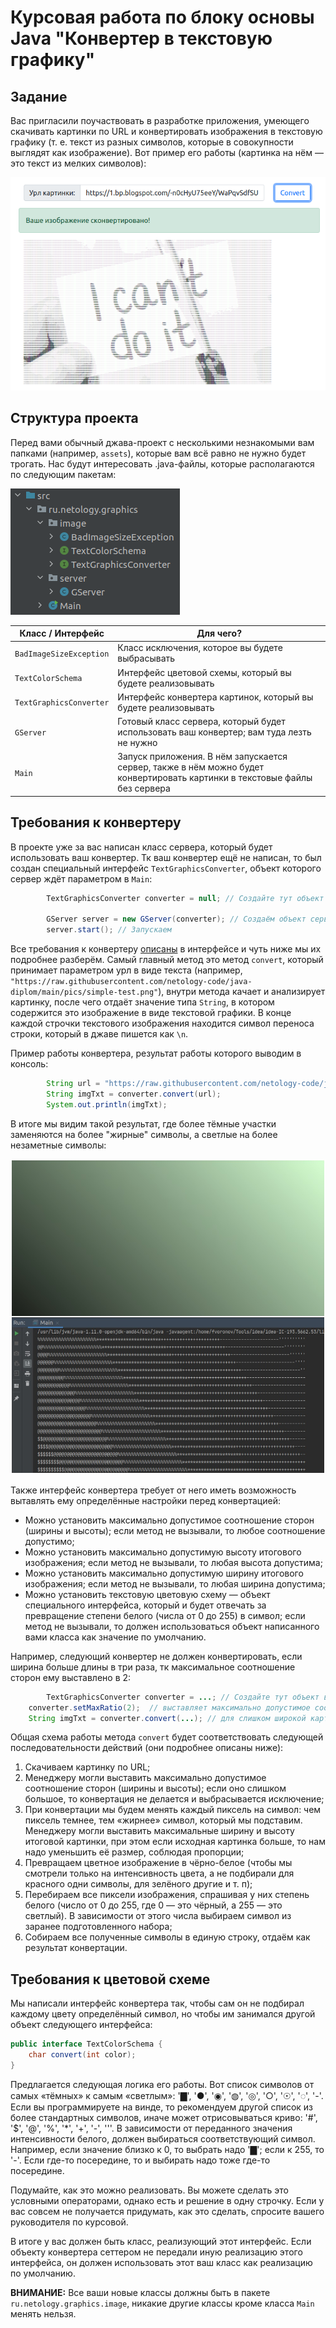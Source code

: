 # Курсовая работа по блоку основы Java "Конвертер в текстовую графику"

## Задание
Вас пригласили поучаствовать в разработке приложения, умеющего скачивать картинки по URL и конвертировать изображения в текстовую графику (т. е. текст из разных символов, которые в совокупности выглядят как изображение). Вот пример его работы (картинка на нём — это текст из мелких символов):

![](pics/preview.png)

## Структура проекта
Перед вами обычный джава-проект с несколькими незнакомыми вам папками (например, `assets`), которые вам всё равно не нужно будет трогать. Нас будут интересовать .java-файлы, которые располагаются по следующим пакетам:

![](pics/packages.png)

| Класс / Интерфейс      | Для чего? |
| ----------- | ----------- |
| `BadImageSizeException`      | Класс исключения, которое вы будете выбрасывать       |
| `TextColorSchema`   | Интерфейс цветовой схемы, который вы будете реализовывать        |
| `TextGraphicsConverter`   | Интерфейс конвертера картинок, который вы будете реализовывать        |
| `GServer`   | Готовый класс сервера, который будет использовать ваш конвертер; вам туда лезть не нужно        |
| `Main`   | Запуск приложения. В нём запускается сервер, также в нём можно будет конвертировать картинки в текстовые файлы без сервера        |

## Требования к конвертеру
В проекте уже за вас написан класс сервера, который будет использовать ваш конвертер. Тк ваш конвертер ещё не написан, то был создан специальный интерфейс `TextGraphicsConverter`, объект которого сервер ждёт параметром в `Main`:

```java
        TextGraphicsConverter converter = null; // Создайте тут объект вашего класса конвертера

        GServer server = new GServer(converter); // Создаём объект сервера
        server.start(); // Запускаем
```

Все требования к конвертеру [описаны](src/ru/netology/graphics/image/TextGraphicsConverter.java) в интерфейсе и чуть ниже мы их подробнее разберём. Самый главный метод это метод `convert`, который принимает параметром урл в виде текста (например, `"https://raw.githubusercontent.com/netology-code/java-diplom/main/pics/simple-test.png"`), внутри метода качает и анализирует картинку, после чего отдаёт значение типа `String`, в котором содержится это изображение в виде текстовой графики. В конце каждой строчки текстового изображения находится символ переноса строки, который в джаве пишется как `\n`.

Пример работы конвертера, результат работы которого выводим в консоль:
```java
        String url = "https://raw.githubusercontent.com/netology-code/java-diplom/main/pics/simple-test.png";
        String imgTxt = converter.convert(url);
        System.out.println(imgTxt);
```

В итоге мы видим такой результат, где более тёмные участки заменяются на более "жирные" символы, а светлые на более незаметные символы:

![](pics/simple-test-demo.jpeg)

Также интерфейс конвертера требует от него иметь возможность вытавлять ему определённые настройки перед конвертацией:
- Можно установить максимально допустимое соотношение сторон (ширины и высоты); если метод не вызывали, то любое соотношение допустимо;
- Можно установить максимально допустимую высоту итогового изображения; если метод не вызывали, то любая высота допустима;
- Можно установить максимально допустимую ширину итогового изображения; если метод не вызывали, то любая ширина допустима;
- Можно установить текстовую цветовую схему — объект специального интерфейса, который и будет отвечать за превращение степени белого (числа от 0 до 255) в символ; если метод не вызывали, то должен использоваться объект написанного вами класса как значение по умолчанию.

Например, следующий конвертер не должен конвертировать, если ширина больше длины в три раза, тк максимальное соотношение сторон ему выставлено в 2:
```java
        TextGraphicsConverter converter = ...; // Создайте тут объект вашего класса конвертера
	converter.setMaxRatio(2);  // выставляет максимально допустимое соотрношение сторон картинки
	String imgTxt = converter.convert(...); // для слишком широкой картинки должно выброситься исключение BadImageSizeException.
```

Общая схема работы метода `convert` будет соответствовать следующей последовательности действий (они подробнее описаны ниже):
1. Скачиваем картинку по URL;
2. Менеджеру могли выставить максимально допустимое соотношение сторон (ширины и высоты); если оно слишком большое, то конвертация не делается и выбрасывается исключение;
3. При конвертации мы будем менять каждый пиксель на символ: чем пиксель темнее, тем «жирнее» символ, который мы подставим. Менеджеру могли выставить максимальные ширину и высоту итоговой картинки, при этом если исходная картинка больше, то нам надо уменьшить её размер, соблюдая пропорции;
4. Превращаем цветное изображение в чёрно-белое (чтобы мы смотрели только на интенсивность цвета, а не подбирали для красного одни символы, для зелёного другие и т. п);
1. Перебираем все пиксели изображения, спрашивая у них степень белого (число от 0 до 255, где 0 — это чёрный, а 255 — это светлый). В зависимости от этого числа выбираем символ из заранее подготовленного набора;
1. Собираем все полученные символы в единую строку, отдаём как результат конвертации.

## Требования к цветовой схеме
Мы написали интерфейс конвертера так, чтобы сам он не подбирал каждому цвету определённый символ, но чтобы им занимался другой объект следующего интерфейса:
```java
public interface TextColorSchema {
    char convert(int color);
}
```

Предлагается следующая логика его работы. Вот список символов от самых «тёмных» к самым «светлым»: '▇', '●', '◉', '◍', '◎', '○', '☉', '◌', '-'. Если вы программируете на винде, то рекомендуем другой список из более стандартных символов, иначе может отрисовываться криво: '#', '$', '@', '%', '*', '+', '-', '\''. В зависимости от переданного значения интенсивности белого, должен выбираться соответствующий символ. Например, если значение близко к 0, то выбрать надо '▇'; если к 255, то '-'. Если где-то посередине, то и выбирать надо тоже где-то посередине.

Подумайте, как это можно реализовать. Вы можете сделать это условными операторами, однако есть и решение в одну строчку. Если у вас совсем не получается придумать, как это сделать, спросите вашего руководителя по курсовой.

В итоге у вас должен быть класс, реализующий этот интерфейс. Если объекту конвертера сеттером не передали иную реализацию этого интерфейса, он должен использовать этот ваш класс как реализацию по умолчанию.

**ВНИМАНИЕ:** Все ваши новые классы должны быть в пакете `ru.netology.graphics.image`, никакие другие классы кроме класса `Main` менять нельзя.